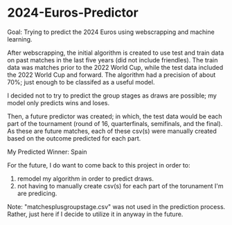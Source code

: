 # 2024-Euros-Predictor
Goal: Trying to predict the 2024 Euros using webscrapping and machine learning.

After webscrapping, the initial algorithm is created to use test and train data on past matches in the last five years (did not include friendles). The train data was matches prior to the 2022 World Cup, while the test data included the 2022 World Cup and forward. The algorithm had a precision of about 70%; just enough to be classifed as a useful model.

I decided not to try to predict the group stages as draws are possible; my model only predicts wins and loses. 

Then, a future predictor was created; in which, the test data would be each part of the tournament (round of 16, quarterfinals, semifinals, and the final). As these are future matches, each of these csv(s) were manually created based on the outcome predicted for each part.

My Predicted Winner: Spain

For the future, I do want to come back to this project in order to:
1. remodel my algorithm in order to predict draws.
2. not having to manually create csv(s) for each part of the torunament I'm are predicing.

Note: "matchesplusgroupstage.csv" was not used in the prediction process. Rather, just here if I decide to utilize it in anyway in the future.
